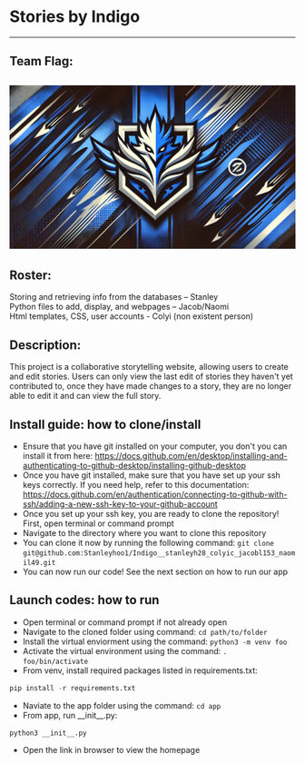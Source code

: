 # Stories by Indigo
---
## Team Flag:
![](https://github.com/Stanleyhoo1/Indigo__stanleyh28_colyic_jacobl153_naomil49/blob/main/flag.jpg)
---
## Roster:

Storing and retrieving info from the databases – Stanley\
Python files to add, display, and webpages – Jacob/Naomi\
Html templates, CSS, user accounts - Colyi (non existent person)

## Description: 
This project is a collaborative storytelling website, allowing users to create and edit stories. Users can only view the last edit of stories they haven't yet contributed to, once they have made changes to a story, they are no longer able to edit it and can view the full story.

## Install guide: how to clone/install
- Ensure that you have git installed on your computer, you don't you can install it from here: https://docs.github.com/en/desktop/installing-and-authenticating-to-github-desktop/installing-github-desktop
- Once you have git installed, make sure that you have set up your ssh keys correctly. If you need help, refer to this documentation: https://docs.github.com/en/authentication/connecting-to-github-with-ssh/adding-a-new-ssh-key-to-your-github-account
- Once you set up your ssh key, you are ready to clone the repository! First, open terminal or command prompt
- Navigate to the directory where you want to clone this repository
- You can clone it now by running the following command:
  ```git clone git@github.com:Stanleyhoo1/Indigo__stanleyh28_colyic_jacobl153_naomil49.git```
- You can now run our code! See the next section on how to run our app

## Launch codes: how to run
- Open terminal or command prompt if not already open
- Navigate to the cloned folder using command:
  ```cd path/to/folder```
- Install the virtual enviorment using the command:
  ```python3 -m venv foo```
- Activate the virtual environment using the command:
  ```. foo/bin/activate```
- From venv, install required packages listed in requirements.txt:
```python
pip install -r requirements.txt
```
- Naviate to the app folder using the command:
  ```cd app```
- From app, run \_\_init\_\_.py:
```
python3 __init__.py
```
- Open the link in browser to view the homepage
